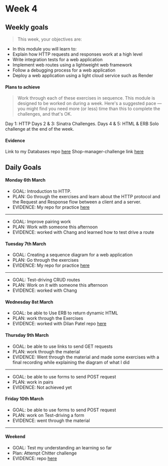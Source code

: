 # Week 4

## Weekly goals

>This week, your objectives are:

- In this module you will learn to:
- Explain how HTTP requests and responses work at a high level
- Write integration tests for a web application
- Implement web routes using a lightweight web framework
- Follow a debugging process for a web application
- Deploy a web application using a light cloud service such as Render

#### Plans to achieve
> Work through each of these exercises in sequence.
This module is designed to be worked on during a week. Here's a suggested pace — you might find you need more (or less) time than this to complete the challenges, and that's OK.

Day 1: HTTP
Days 2 & 3: Sinatra Challenges.
Days 4 & 5: HTML & ERB
Solo challenge at the end of the week.

#### Evidence
Link to my Databases repo [here](https://github.com/ValeSer/Databases)
Shop-manager-challenge link [here](https://github.com/ValeSer/shop-manager-challenge)

## Daily Goals

#### Monday 6th March
- GOAL: Introduction to HTTP.
- PLAN: Go through the exercises and learn about the HTTP protocol and the Request and Response flow between a client and a server.
- EVIDENCE: My repo for practice [here](https://github.com/ValeSer/HTTP)

-----
- GOAL: Improve pairing work
- PLAN: Work with someone this afternoon
- EVIDENCE: worked with Chang and learned how to test drive a route

#### Tuesday 7th March
- GOAL: Creating a sequence diagram for a web application
- PLAN: Go through the exercises 
- EVIDENCE: My repo for practice [here](https://github.com/ValeSer/HTTP)

-----
- GOAL: Test-driving CRUD routes
- PLAN: Work on it with someone this afternoon
- EVIDENCE: worked with Chang 

#### Wednesday 8st March
- GOAL: be able to Use ERB to return dynamic HTML
- PLAN: work through the Exercises
- EVIDENCE: worked with Dilan Patel repo [here](https://github.com/ValeSer/web-applications/commits/main)


#### Thursday 9th March
- GOAL: be able to use links to send GET requests
- PLAN: work through the material
- EVIDENCE: Went through the material and made some exercises with a final recording while explaining the diagram of what I did

-----
- GOAL: be able to use forms to send POST request
- PLAN: work in pairs
- EVIDENCE: Not achieved yet

#### Friday 10th March
- GOAL: be able to use forms to send POST request
- PLAN: work on Test-driving a form
- EVIDENCE: went through the material
-----

#### Weekend 
- GOAL: Test my understanding an learning so far
- Plan: Attempt Chitter challenge 
- EVIDENCE: repo [here](https://github.com/ValeSer/chitter-challenge)